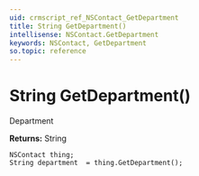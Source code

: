 ```yaml
---
uid: crmscript_ref_NSContact_GetDepartment
title: String GetDepartment()
intellisense: NSContact.GetDepartment
keywords: NSContact, GetDepartment
so.topic: reference
---
```


# String GetDepartment()

Department

**Returns:** String

```crmscript
NSContact thing;
String department  = thing.GetDepartment();
```

